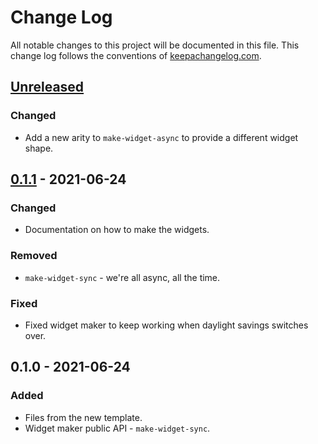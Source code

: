 # Change Log
All notable changes to this project will be documented in this file. This change log follows the conventions of [keepachangelog.com](http://keepachangelog.com/).

## [Unreleased]
### Changed
- Add a new arity to `make-widget-async` to provide a different widget shape.

## [0.1.1] - 2021-06-24
### Changed
- Documentation on how to make the widgets.

### Removed
- `make-widget-sync` - we're all async, all the time.

### Fixed
- Fixed widget maker to keep working when daylight savings switches over.

## 0.1.0 - 2021-06-24
### Added
- Files from the new template.
- Widget maker public API - `make-widget-sync`.

[Unreleased]: https://github.com/your-name/myrna/compare/0.1.1...HEAD
[0.1.1]: https://github.com/your-name/myrna/compare/0.1.0...0.1.1
